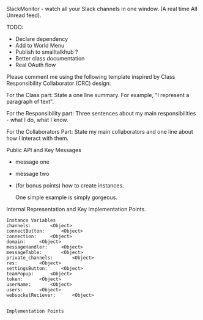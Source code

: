 SlackMonitor - watch all your Slack channels in one window. (A real time All Unread feed).

TODO:
   * Declare dependency
  * Add to World Menu
  * Publish to smalltalkhub ?
  * Better class documentation
  * Real OAuth flow

Please comment me using the following template inspired by Class Responsibility Collaborator (CRC) design:

For the Class part:  State a one line summary. For example, "I represent a paragraph of text".

For the Responsibility part: Three sentences about my main responsibilities - what I do, what I know.

For the Collaborators Part: State my main collaborators and one line about how I interact with them. 

Public API and Key Messages

- message one   
- message two 
- (for bonus points) how to create instances.

   One simple example is simply gorgeous.
 
Internal Representation and Key Implementation Points.

    Instance Variables
	channels:		<Object>
	connectButton:		<Object>
	connection:		<Object>
	domain:		<Object>
	messageHandler:		<Object>
	messageTable:		<Object>
	private_channels:		<Object>
	res:		<Object>
	settingsButton:		<Object>
	teamPopup:		<Object>
	token:		<Object>
	userName:		<Object>
	users:		<Object>
	websocketReciever:		<Object>


    Implementation Points